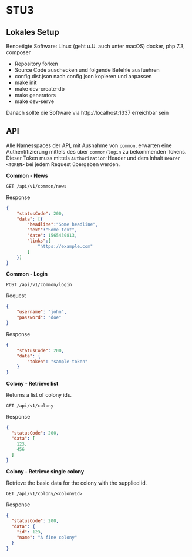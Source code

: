 STU3
====

Lokales Setup
-------------

Benoetigte Software: Linux (geht u.U. auch unter macOS) docker, php 7.3,
composer

- Repository forken
- Source Code auschecken und folgende Befehle ausfuehren
- config.dist.json nach config.json kopieren und anpassen
- make init
- make dev-create-db
- make generators
- make dev-serve

Danach sollte die Software via http://localhost:1337 erreichbar sein

API
---

Alle Namesspaces der API, mit Ausnahme von `common`, erwarten eine Authentifizierung mittels des über `common/login` zu bekommenden Tokens.
Dieser Token muss mittels `Authorization`-Header und dem Inhalt `Bearer <TOKEN>` bei jedem Request übergeben werden.

**Common - News**

`GET /api/v1/common/news`

Response
```json
{
    "statusCode": 200,
    "data": [{
        "headline":"Some headline",
        "text":"Some text",
        "date": 1565430813,
        "links":[
            "https://example.com"
        ]
    }]
}
```

**Common - Login**

`POST /api/v1/common/login`

Request
```json
{
    "username": "john",
    "password": "doe"
}
```

Response
```json
{
    "statusCode": 200,
    "data": {
        "token": "sample-token"
    }
}
```

**Colony - Retrieve list**

Returns a list of colony ids.

`GET /api/v1/colony`

Response
```json
{
  "statusCode": 200,
  "data": [
    123,
    456
  ]
}
```

**Colony - Retrieve single colony**

Retrieve the basic data for the colony with the supplied id.

`GET /api/v1/colony/<colonyId>`

Response
```json
{
  "statusCode": 200,
  "data": {
    "id": 123,
    "name": "A fine colony"
  }
}
```